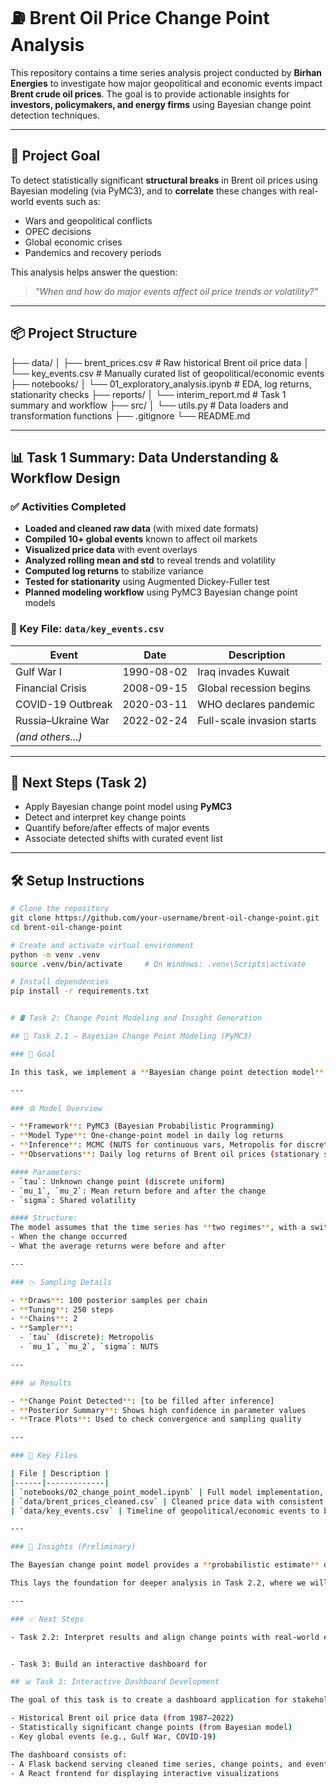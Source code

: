 # ⛽ Brent Oil Price Change Point Analysis

This repository contains a time series analysis project conducted by **Birhan Energies** to investigate how major geopolitical and economic events impact **Brent crude oil prices**. The goal is to provide actionable insights for **investors, policymakers, and energy firms** using Bayesian change point detection techniques.

---

## 🎯 Project Goal

To detect statistically significant **structural breaks** in Brent oil prices using Bayesian modeling (via PyMC3), and to **correlate** these changes with real-world events such as:
- Wars and geopolitical conflicts
- OPEC decisions
- Global economic crises
- Pandemics and recovery periods

This analysis helps answer the question:  
> *"When and how do major events affect oil price trends or volatility?"*

---

## 📦 Project  Structure

├── data/
│ ├── brent_prices.csv # Raw historical Brent oil price data
│ └── key_events.csv # Manually curated list of geopolitical/economic events
├── notebooks/
│ └── 01_exploratory_analysis.ipynb # EDA, log returns, stationarity checks
├── reports/
│ └── interim_report.md # Task 1 summary and workflow
├── src/
│ └── utils.py # Data loaders and transformation functions
├── .gitignore
└── README.md



---

## 📊 Task 1 Summary: Data Understanding & Workflow Design

### ✅ Activities Completed

- **Loaded and cleaned raw data** (with mixed date formats)
- **Compiled 10+ global events** known to affect oil markets
- **Visualized price data** with event overlays
- **Analyzed rolling mean and std** to reveal trends and volatility
- **Computed log returns** to stabilize variance
- **Tested for stationarity** using Augmented Dickey-Fuller test
- **Planned modeling workflow** using PyMC3 Bayesian change point models

### 📁 Key File: `data/key_events.csv`

| Event               | Date       | Description                          |
|--------------------|------------|--------------------------------------|
| Gulf War I         | 1990-08-02 | Iraq invades Kuwait                  |
| Financial Crisis   | 2008-09-15 | Global recession begins              |
| COVID-19 Outbreak  | 2020-03-11 | WHO declares pandemic                |
| Russia–Ukraine War | 2022-02-24 | Full-scale invasion starts           |
| *(and others...)*  |            |                                      |

---

## 🔮 Next Steps (Task 2)

- Apply Bayesian change point model using **PyMC3**
- Detect and interpret key change points
- Quantify before/after effects of major events
- Associate detected shifts with curated event list

---

## 🛠️ Setup Instructions

```bash
# Clone the repository
git clone https://github.com/your-username/brent-oil-change-point.git
cd brent-oil-change-point

# Create and activate virtual environment
python -m venv .venv
source .venv/bin/activate     # On Windows: .venv\Scripts\activate

# Install dependencies
pip install -r requirements.txt


# 🛢️ Task 2: Change Point Modeling and Insight Generation

## 📌 Task 2.1 – Bayesian Change Point Modeling (PyMC3)

### 🎯 Goal

In this task, we implement a **Bayesian change point detection model** using PyMC3 to identify statistically significant structural breaks in Brent oil prices over time. The model helps us understand when a major change in price behavior occurred and how it aligns with real-world geopolitical or economic events.

---

### ⚙️ Model Overview

- **Framework**: PyMC3 (Bayesian Probabilistic Programming)
- **Model Type**: One-change-point model in daily log returns
- **Inference**: MCMC (NUTS for continuous vars, Metropolis for discrete `tau`)
- **Observations**: Daily log returns of Brent oil prices (stationary series)

#### Parameters:
- `tau`: Unknown change point (discrete uniform)
- `mu_1`, `mu_2`: Mean return before and after the change
- `sigma`: Shared volatility

#### Structure:
The model assumes that the time series has **two regimes**, with a switch at some unknown time `tau`. It infers:
- When the change occurred
- What the average returns were before and after

---

### 📉 Sampling Details

- **Draws**: 100 posterior samples per chain
- **Tuning**: 250 steps
- **Chains**: 2
- **Sampler**:
  - `tau` (discrete): Metropolis
  - `mu_1`, `mu_2`, `sigma`: NUTS

---

### 📊 Results

- **Change Point Detected**: [to be filled after inference]
- **Posterior Summary**: Shows high confidence in parameter values
- **Trace Plots**: Used to check convergence and sampling quality

---

### 📁 Key Files

| File | Description |
|------|-------------|
| `notebooks/02_change_point_model.ipynb` | Full model implementation, sampling, and posterior interpretation |
| `data/brent_prices_cleaned.csv` | Cleaned price data with consistent date formats |
| `data/key_events.csv` | Timeline of geopolitical/economic events to be compared with model outputs |

---

### 🧠 Insights (Preliminary)

The Bayesian change point model provides a **probabilistic estimate** of when the structure of returns changed — this is valuable in correlating economic events (e.g., wars, recessions, OPEC cuts) with market responses.

This lays the foundation for deeper analysis in Task 2.2, where we will match detected change points to real events and quantify the impact.

---

### ✅ Next Steps

- Task 2.2: Interpret results and align change points with real-world events


- Task 3: Build an interactive dashboard for

## 📊 Task 3: Interactive Dashboard Development

The goal of this task is to create a dashboard application for stakeholders to interactively explore Brent oil price trends and understand the effects of geopolitical and economic events over time. The dashboard will integrate the following:

- Historical Brent oil price data (from 1987–2022)
- Statistically significant change points (from Bayesian model)
- Key global events (e.g., Gulf War, COVID-19)

The dashboard consists of:
- A Flask backend serving cleaned time series, change points, and event data
- A React frontend for displaying interactive visualizations